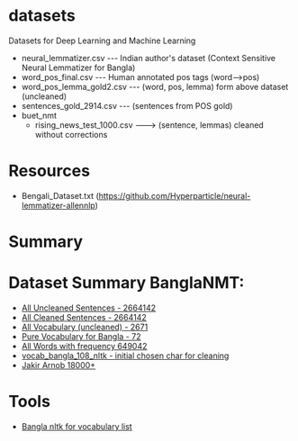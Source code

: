 # datasets
Datasets for Deep Learning and Machine Learning

* neural_lemmatizer.csv --- Indian author's dataset (Context Sensitive Neural Lemmatizer for Bangla)
* word_pos_final.csv --- Human annotated pos tags (word-->pos)
* word_pos_lemma_gold2.csv --- (word, pos, lemma) form above dataset (uncleaned)
* sentences_gold_2914.csv --- (sentences from POS gold)
* buet_nmt
  * rising_news_test_1000.csv ---> (sentence, lemmas) cleaned without corrections

# Resources
* Bengali_Dataset.txt (https://github.com/Hyperparticle/neural-lemmatizer-allennlp)

# Summary
# Dataset Summary BanglaNMT:
* [All Uncleaned Sentences - 2664142](https://drive.google.com/file/d/1uqo4pCVo4AGXZVSw4_KRJf6gnVD703Wu/view?usp=sharing)
* [All Cleaned Sentences - 2664142](https://drive.google.com/file/d/1-6wUAiA2nqJ2IKXEUiYpabVaYO4s-c_D/view?usp=sharing)
* [All Vocabulary (uncleaned) - 2671 ](https://drive.google.com/file/d/1-4lCTM0fWNyC_gMFolt9-AeH4gUI4qJc/view?usp=sharing)
* [Pure Vocabulary for Bangla - 72](https://drive.google.com/file/d/1-5RpRvD3gkdbgITc91HPlWeKsIzgPPiY/view?usp=sharing)
* [All Words with frequency 649042](https://drive.google.com/file/d/1MZ_gIDYZ2bshe31f-nFel3b8bvN2wJju/view?usp=sharing)
* [vocab_bangla_108_nltk - initial chosen char for cleaning](https://drive.google.com/file/d/1UrArHD7qbW7L26QyZXMkk1F8n5apaiBH/view?usp=sharing)
* [Jakir Arnob 18000+](https://github.com/Jak57/datasets/tree/main/buet_nmt/Annotation_JA_18000)


# Tools
* [Bangla nltk for vocabulary list](https://pypi.org/project/bltk/)

